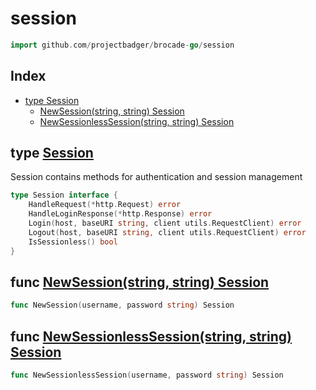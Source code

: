 
# session

```go
import github.com/projectbadger/brocade-go/session
```

## Index

- [type Session](#type-session)
  - [NewSession(string, string) Session](#func-newsessionstring-string-session)
  - [NewSessionlessSession(string, string) Session](#func-newsessionlesssessionstring-string-session)


## type [Session](<session.go#L19>)

Session contains methods for authentication and session management
```go
type Session interface {
	HandleRequest(*http.Request) error
	HandleLoginResponse(*http.Response) error
	Login(host, baseURI string, client utils.RequestClient) error
	Logout(host, baseURI string, client utils.RequestClient) error
	IsSessionless() bool
}
```

## func [NewSession(string, string) Session](<session.go#L42>)

```go
func NewSession(username, password string) Session
```
## func [NewSessionlessSession(string, string) Session](<session.go#L34>)

```go
func NewSessionlessSession(username, password string) Session
```

